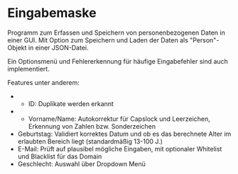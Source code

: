 # Eingabemaske

Programm zum Erfassen und Speichern von personenbezogenen Daten in einer GUI. 
Mit Option zum Speichern und Laden der Daten als "Person"-Objekt in einer JSON-Datei.

Ein Optionsmenü und Fehlererkennung für häufige Eingabefehler sind auch implementiert.

Features unter anderem:

- - ID: Duplikate werden erkannt
- - Vorname/Name: Autokorrektur für Capslock und Leerzeichen, Erkennung von Zahlen bzw. Sonderzeichen
- Geburtstag: Validiert korrektes Datum und ob es das berechnete Alter im erlaubten Bereich liegt (standardmäßig 13-100 J.)
- E-Mail: Prüft auf plausibel mögliche Eingaben, mit optionaler Whitelist und Blacklist für das Domain
- Geschlecht: Auswahl über Dropdown Menü
